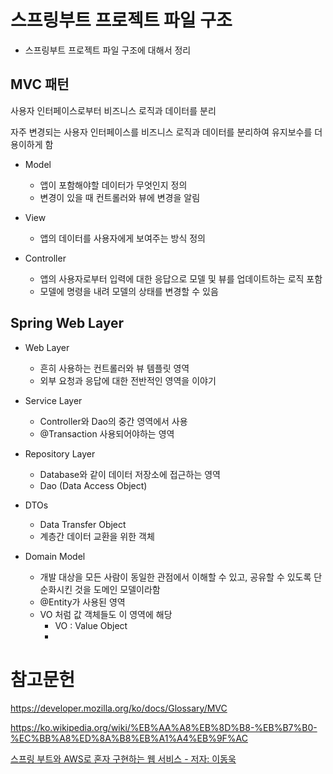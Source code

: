 # 스프링부트 프로젝트 파일 구조
- 스프링부트 프로젝트 파일 구조에 대해서 정리

## MVC 패턴
사용자 인터페이스로부터 비즈니스 로직과 데이터를 분리

자주 변경되는 사용자 인터페이스를 비즈니스 로직과 데이터를 분리하여 유지보수를 더 용이하게 함

- Model
    - 앱이 포함해야할 데이터가 무엇인지 정의
    - 변경이 있을 때 컨트롤러와 뷰에 변경을 알림

- View
    - 앱의 데이터를 사용자에게 보여주는 방식 정의

- Controller
    - 앱의 사용자로부터 입력에 대한 응답으로 모델 및 뷰를 업데이트하는 로직 포함
    - 모델에 명령을 내려 모델의 상태를 변경할 수 있음



## Spring Web Layer

- Web Layer
    - 흔히 사용하는 컨트롤러와 뷰 템플릿 영역
    - 외부 요청과 응답에 대한 전반적인 영역을 이야기

- Service Layer
    - Controller와 Dao의 중간 영역에서 사용
    - @Transaction 사용되어야하는 영역

- Repository Layer
    - Database와 같이 데이터 저장소에 접근하는 영역
    - Dao (Data Access Object)

- DTOs
    - Data Transfer Object
    - 계층간 데이터 교환을 위한 객체

- Domain Model
    - 개발 대상을 모든 사람이 동일한 관점에서 이해할 수 있고, 공유할 수 있도록 단순화시킨 것을 도메인 모델이라함
    - @Entity가 사용된 영역
    - VO 처럼 값 객체들도 이 영역에 해당 
        - VO : Value Object
        - 

# 참고문헌

https://developer.mozilla.org/ko/docs/Glossary/MVC

https://ko.wikipedia.org/wiki/%EB%AA%A8%EB%8D%B8-%EB%B7%B0-%EC%BB%A8%ED%8A%B8%EB%A1%A4%EB%9F%AC

[스프링 부트와 AWS로 혼자 구현하는 웹 서비스 - 저자: 이동욱](https://product.kyobobook.co.kr/detail/S000001019679)
